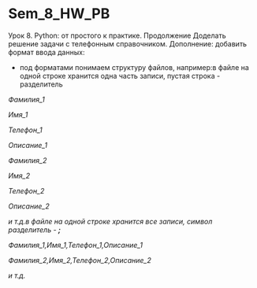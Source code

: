 # Sem_8_HW_PB
Урок 8. Python: от простого к практике. Продолжение
Доделать решение задачи с телефонным справочником.
Дополнение: добавить формат ввода данных:
- под форматами понимаем структуру файлов, например:в файле на одной строке хранится одна часть записи, пустая строка - разделитель

*Фамилия_1*

*Имя_1*

*Телефон_1*

*Описание_1*

*Фамилия_2*

*Имя_2*

*Телефон_2*

*Описание_2*

*и т.д.в файле на одной строке хранится все записи, символ разделитель - **;***

*Фамилия_1,Имя_1,Телефон_1,Описание_1*

*Фамилия_2,Имя_2,Телефон_2,Описание_2*

*и т.д.*
